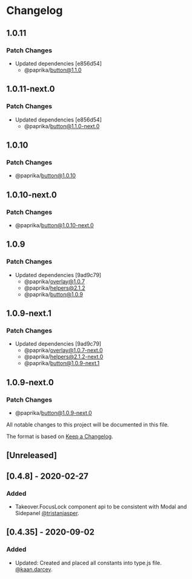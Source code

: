 # Changelog

## 1.0.11

### Patch Changes

- Updated dependencies [e856d54]
  - @paprika/button@1.1.0

## 1.0.11-next.0

### Patch Changes

- Updated dependencies [e856d54]
  - @paprika/button@1.1.0-next.0

## 1.0.10

### Patch Changes

- @paprika/button@1.0.10

## 1.0.10-next.0

### Patch Changes

- @paprika/button@1.0.10-next.0

## 1.0.9

### Patch Changes

- Updated dependencies [9ad9c79]
  - @paprika/overlay@1.0.7
  - @paprika/helpers@2.1.2
  - @paprika/button@1.0.9

## 1.0.9-next.1

### Patch Changes

- Updated dependencies [9ad9c79]
  - @paprika/overlay@1.0.7-next.0
  - @paprika/helpers@2.1.2-next.0
  - @paprika/button@1.0.9-next.1

## 1.0.9-next.0

### Patch Changes

- @paprika/button@1.0.9-next.0

All notable changes to this project will be documented in this file.

The format is based on [Keep a Changelog](https://keepachangelog.com/en/1.0.0/).

## [Unreleased]

## [0.4.8] - 2020-02-27

### Added

- Takeover.FocusLock component api to be consistent with Modal and Sidepanel [@tristanjasper](https://github.com/tristanjasper).

## [0.4.35] - 2020-09-02

### Added

- Updated: Created and placed all constants into type.js file. [@kaan.darcey](https://github.com/KDarcey).
